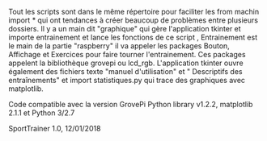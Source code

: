 Tout les scripts sont dans le même répertoire pour faciliter les from machin import * qui ont tendances 
à créer beaucoup de problèmes entre plusieurs dossiers.
Il y a un main dit "graphique" qui gère l'application tkinter et importe entrainement et lance les fonctions de ce script
, Entrainement est le main de la partie "raspberry" il va appeler les packages Bouton, Affichage et Exercices pour faire tourner 
l'entrainement. Ces packages appelent la bibliothèque grovepi ou lcd_rgb.
L'application tkinter ouvre également des fichiers texte "manuel d'utilisation" et " Descriptifs des entraînements"
et import statistiques.py qui trace des graphiques avec matplotlib.

Code compatible avec la version GrovePi Python library v1.2.2, matplotlib 2.1.1 et Python 3/2.7

SportTrainer 1.0, 12/01/2018
